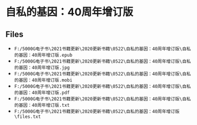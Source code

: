 # 自私的基因：40周年增订版

## Files

- `F:/5000G电子书\2021书籍更新\2020更新书籍\0522\自私的基因：40周年增订版\自私的基因：40周年增订版.epub`
- `F:/5000G电子书\2021书籍更新\2020更新书籍\0522\自私的基因：40周年增订版\自私的基因：40周年增订版.jpg`
- `F:/5000G电子书\2021书籍更新\2020更新书籍\0522\自私的基因：40周年增订版\自私的基因：40周年增订版.mobi`
- `F:/5000G电子书\2021书籍更新\2020更新书籍\0522\自私的基因：40周年增订版\自私的基因：40周年增订版.pdf`
- `F:/5000G电子书\2021书籍更新\2020更新书籍\0522\自私的基因：40周年增订版\自私的基因：40周年增订版.txt`
- `F:/5000G电子书\2021书籍更新\2020更新书籍\0522\自私的基因：40周年增订版\files.txt`
